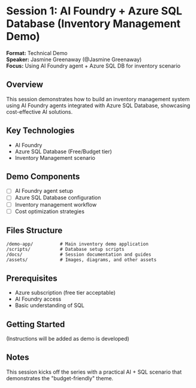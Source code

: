 # Session 1: AI Foundry + Azure SQL Database (Inventory Management Demo)

**Format:** Technical Demo  
**Speaker:** Jasmine Greenaway (@Jasmine Greenaway)  
**Focus:** Using AI Foundry agent + Azure SQL DB for inventory scenario

## Overview

This session demonstrates how to build an inventory management system using AI Foundry agents integrated with Azure SQL Database, showcasing cost-effective AI solutions.

## Key Technologies

- AI Foundry
- Azure SQL Database (Free/Budget tier)
- Inventory Management scenario

## Demo Components

- [ ] AI Foundry agent setup
- [ ] Azure SQL Database configuration
- [ ] Inventory management workflow
- [ ] Cost optimization strategies

## Files Structure

```
/demo-app/          # Main inventory demo application
/scripts/           # Database setup scripts
/docs/              # Session documentation and guides
/assets/            # Images, diagrams, and other assets
```

## Prerequisites

- Azure subscription (free tier acceptable)
- AI Foundry access
- Basic understanding of SQL

## Getting Started

(Instructions will be added as demo is developed)

## Notes

This session kicks off the series with a practical AI + SQL scenario that demonstrates the "budget-friendly" theme.
